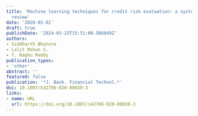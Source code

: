 ```yaml
---
title: 'Machine learning techniques for credit risk evaluation: a systematic literature
  review'
date: '2020-01-01'
draft: true
publishDate: '2024-03-23T15:51:00.586849Z'
authors:
- Siddharth Bhatore
- Lalit Mohan S.
- Y. Raghu Reddy
publication_types:
- 'other'
abstract: ''
featured: false
publication: '*J. Bank. Financial Technol.*'
doi: 10.1007/S42786-020-00020-3
links:
- name: URL
  url: https://doi.org/10.1007/s42786-020-00020-3
---
```



